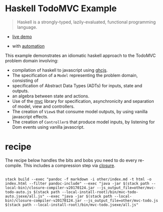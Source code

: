 <meta charset="utf-8">
<link rel="stylesheet" href="https://tonyday567.github.io/other/lhs.css">

Haskell TodoMVC Example
=======================

> Haskell is a strongly-typed, lazily-evaluated, functional programming
> language.

-   [live demo](other/mvc-todo.html)

-   with [automation](other/mvc-todo-auto.html)

This example demonstrates an idiomatic haskell approach to the TodoMVC
problem domain involving:

-   compilation of haskell to javascript using
    [ghcjs](https://github.com/ghcjs/ghcjs).
-   The specification of a `Model` representing the problem domain,
    consisting of
-   specification of Abstract Data Types (ADTs) for inputs, state and
    outputs.
-   an algebra between state and actions.
-   Use of the [mvc](https://hackage.haskell.org/package/mvc) library
    for specification, asynchronicity and separation of model, view and
    controllers.
-   The creation of `View`s that consume model outputs, by using vanilla
    javascript effects.
-   The creation of `Controller`s that produce model inputs, by
    listening for Dom events using vanilla javascript.

recipe
======

The recipe below handles the bits and bobs you need to do every
re-compile. This includes a compression step via
[closure](http://dl.google.com/closure-compiler).

<pre>
  <code style="white-space: pre-wrap;">
stack build --exec "pandoc -f markdown -i other/index.md -t html -o index.html --filter pandoc-include" --exec "java -jar $(stack path --local-bin)/closure-compiler-v20170124.jar --js_output_file=other/mvc-todo-auto.js $(stack path --local-install-root)/bin/mvc-todo-auto.jsexe/all.js" --exec "java -jar $(stack path --local-bin)/closure-compiler-v20170124.jar --js_output_file=other/mvc-todo.js $(stack path --local-install-root)/bin/mvc-todo.jsexe/all.js"
  </code>
</pre>

